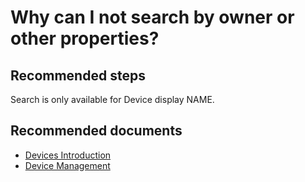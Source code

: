 
<properties
	pageTitle="Why can I not search by owner or other properties?"
	description="Azure AD Devices self help - Search"
	service="microsoft.aad"
	resource="Microsoft_AAD_IAM"
	authors="spunukol"
	displayOrder="300"
	selfHelpType="resource"
	supportTopicIDs=""
	resourceTags="devices_overview"
	productPesIds=""
	cloudEnvironments="public, Fairfax, Mooncake, usnat, ussec"
	articleId="f565efc4-40a0-421c-9a99-ce25f41cd278"
	ownershipId="AzureIdentity_User"
/>

# Why can I not search by owner or other properties?

## **Recommended steps**

Search is only available for Device display NAME.

## **Recommended documents**

* [Devices Introduction](https://docs.microsoft.com/azure/active-directory/device-management-introduction)<br>
* [Device Management](https://docs.microsoft.com/azure/active-directory/device-management-azure-portal)
